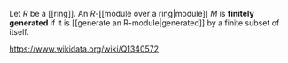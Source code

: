Let $R$ be a [[ring]]. An $R$-[[module over a ring|module]] $M$ is **finitely generated** if it is [[generate an R-module|generated]] by a finite subset of itself.

https://www.wikidata.org/wiki/Q1340572